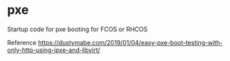 # pxe

Startup code for pxe booting for FCOS or RHCOS

Reference https://dustymabe.com/2019/01/04/easy-pxe-boot-testing-with-only-http-using-ipxe-and-libvirt/
